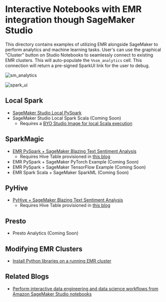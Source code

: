 # Interactive Notebooks with EMR integration though SageMaker Studio

This directory contains examples of utilizing EMR alongside SageMaker to perform analytics and machine learning tasks. 
User's can use the graphical "Cluster" button on Studio Notebooks to seamlessly connect to existing EMR clusters. 
This will auto-populate the `%%sm_analytics` cell. This connection will return a pre-signed SparkUI link for the user 
to debug.

![sm_analytics](https://d2908q01vomqb2.cloudfront.net/f1f836cb4ea6efb2a0b1b99f41ad8b103eff4b59/2021/11/30/ML-6841-PART1-image030.png)

![spark_ui](https://d2908q01vomqb2.cloudfront.net/f1f836cb4ea6efb2a0b1b99f41ad8b103eff4b59/2021/11/30/ML-6841-PART1-image032.png)

## Local Spark
* [SageMaker Studio Local PySpark](local-pyspark-smstudio.ipynb)
* SageMaker Studio Local Spark Scala (Coming Soon)
  * Requires a [BYO Studio Image for local Scala execution](https://github.com/aws-samples/sagemaker-studio-custom-image-samples/tree/main/examples/scala-image)
  
## SparkMagic
* [EMR PySpark + SageMaker Blazing Text Sentiment Analysis](sparkmagic-example.ipynb)
  * Requires Hive Table provisioned in [this blog](https://aws.amazon.com/blogs/machine-learning/part-1-create-and-manage-amazon-emr-clusters-from-sagemaker-studio-to-run-interactive-spark-and-ml-workloads/)
* EMR PySpark + SageMaker PyTorch Example (Coming Soon)
* EMR PySpark + SageMaker TensorFlow Example (Coming Soon)
* EMR Spark Scala + SageMaker SparkML (Coming Soon)

## PyHive
* [PyHive + SageMaker Blazing Text Sentiment Analysis](pyhive-example.ipynb)
  * Requires Hive Table provisioned in [this blog](https://aws.amazon.com/blogs/machine-learning/part-1-create-and-manage-amazon-emr-clusters-from-sagemaker-studio-to-run-interactive-spark-and-ml-workloads/)

## Presto
* Presto Analytics (Coming Soon)

## Modifying EMR Clusters
* [Install Python libraries on a running EMR cluster](../interactive_notebooks/install_py_libraries.ipynb)

## Related Blogs
* [Perform interactive data engineering and data science workflows from Amazon SageMaker Studio notebooks](https://aws.amazon.com/blogs/machine-learning/perform-interactive-data-engineering-and-data-science-workflows-from-amazon-sagemaker-studio-notebooks/)